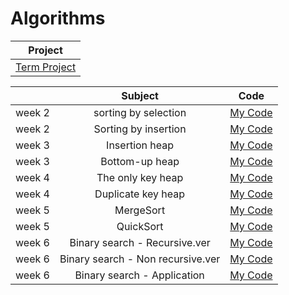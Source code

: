 # Algorithms

|Project|
|:---:|
|[Term Project](https://github.com/yeonx/Algorithms/blob/main/Term-Project/TermProject_19011824.pdf)|

||Subject|Code|
|:---:|:---:|:---:|
|week 2|sorting by selection|[My Code](https://github.com/yeonx/Algorithms/blob/main/Assignment-Code/selection.py)|
|week 2|Sorting by insertion|[My Code](https://github.com/yeonx/Algorithms/blob/main/Assignment-Code/Insertion.py)|
|week 3|Insertion heap|[My Code](https://github.com/yeonx/Algorithms/blob/main/Assignment-Code/Insertion%20heap.py)|
|week 3|Bottom-up heap|[My Code](https://github.com/yeonx/Algorithms/blob/main/Assignment-Code/Bottom-up%20heap.py)|
|week 4|The only key heap|[My Code](https://github.com/yeonx/Algorithms/blob/main/Assignment-Code/heap%20only%20key.py)|
|week 4|Duplicate key heap|[My Code](https://github.com/yeonx/Algorithms/blob/main/Assignment-Code/Heap%20Duplicate%20key.py)|
|week 5|MergeSort|[My Code](https://github.com/yeonx/Algorithms/blob/main/Assignment-Code/MergeSort.py)|
|week 5|QuickSort|[My Code](https://github.com/yeonx/Algorithms/blob/main/Assignment-Code/QuickSort.py)|
|week 6|Binary search - Recursive.ver|[My Code](https://github.com/yeonx/Algorithms/blob/main/Assignment-Code/Binary%20search%20-%20Recursive%20ver.py)|
|week 6|Binary search - Non recursive.ver|[My Code](https://github.com/yeonx/Algorithms/blob/main/Assignment-Code/Binary%20search%20-%20Non%20recursive%20ver.py)|
|week 6|Binary search - Application|[My Code](https://github.com/yeonx/Algorithms/blob/main/Assignment-Code/Binary%20search%20-%20Application.py)|
